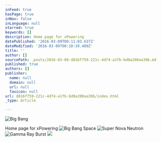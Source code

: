 ```yaml
---
inFeed: true
hasPage: true
inNav: false
inLanguage: null
starred: true
keywords: []
description: Home page for xPowering
datePublished: '2016-03-09T00:11:03.637Z'
dateModified: '2016-03-09T00:10:39.489Z'
title: ''
author: []
sourcePath: _posts/2016-03-08-d816f759-221c-4df4-a1fb-bd0a200aa39b.md
published: true
authors: []
publisher:
  name: null
  domain: null
  url: null
  favicon: null
url: d816f759-221c-4df4-a1fb-bd0a200aa39b/index.html
_type: Article

---
```

![Big Bang](https://s3-us-west-2.amazonaws.com/the-grid-img/p/53b6f3420ba900a72807a41e9b32209d5072c3c4.jpg)

Home page for xPowering
![Big Bang Space](https://s3-us-west-2.amazonaws.com/the-grid-img/p/08bccc5b2792bd697dc105576c7b71ab35fb80ba.jpg)
![Super Nova Neutron](https://s3-us-west-2.amazonaws.com/the-grid-img/p/640f5682ad78b011e7e142a2ee75bd32b61b351a.jpg)
![Gamma Ray Burst](https://s3-us-west-2.amazonaws.com/the-grid-img/p/f7ff101bf3eaf6ce73668f3e71bbe25b3be28565.jpg)
![](https://the-grid-user-content.s3-us-west-2.amazonaws.com/3c83259b-5453-4bbd-a229-a52ba8e6fe2f.jpg)